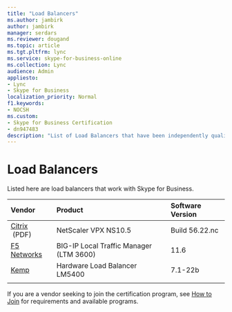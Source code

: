 ```yaml
---
title: "Load Balancers"
ms.author: jambirk
author: jambirk
manager: serdars
ms.reviewer: dougand
ms.topic: article
ms.tgt.pltfrm: lync
ms.service: skype-for-business-online
ms.collection: Lync
audience: Admin
appliesto:
- Lync
- Skype for Business 
localization_priority: Normal
f1.keywords:
- NOCSH
ms.custom:
- Skype for Business Certification
- dn947483
description: "List of Load Balancers that have been independently qualified with Skype for Business Server."
---
```


# Load Balancers

Listed here are load balancers that work with Skype for Business.

|Vendor  |Product  |Software Version  |
|:---------|:---------|:---------|
|[Citrix](https://www.citrix.com/content/dam/citrix/en_us/documents/products-solutions/deploying-skype-for-business-server-2015-with-netscaler.pdf)  &nbsp;(PDF) | NetScaler VPX NS10.5|Build 56.<span></span>22.<span></span>nc|
|[F5 Networks](https://f5.com/solutions/deployment-guides/microsoft-skype-for-business-server-2015-big-ip-ltm-v11) |BIG-IP Local Traffic Manager (LTM 3600) |11.6|
|[Kemp](http://kemptechnologies.com/microsoft-load-balancing/load-balancing-microsoft-skype-for-business/)|Hardware Load Balancer LM5400|7.1-22b |
|     |         |         |


If you are a vendor seeking to join the certification program, see [How to Join](how-to-join.md) for requirements and available programs.

